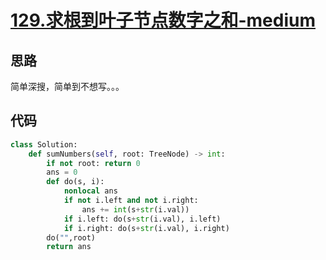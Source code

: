 # [129.求根到叶子节点数字之和-medium](https://leetcode-cn.com/problems/sum-root-to-leaf-numbers/)

## 思路

简单深搜，简单到不想写。。。

## 代码

```python
class Solution:
    def sumNumbers(self, root: TreeNode) -> int:
        if not root: return 0
        ans = 0
        def do(s, i):
            nonlocal ans
            if not i.left and not i.right:
                ans += int(s+str(i.val))
            if i.left: do(s+str(i.val), i.left)
            if i.right: do(s+str(i.val), i.right)
        do("",root)
        return ans
```